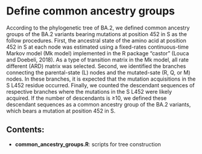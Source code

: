 # Define common ancestry groups

According to the phylogenetic tree of BA.2, we defined common ancestry groups of the BA.2 variants bearing mutations at position 452 in S as the follow procedures. First, the ancestral state of the amino acid at position 452 in S at each node was estimated using a fixed-rates continuous-time Markov model (Mk model) implemented in the R package “castor” (Louca and Doebeli, 2018). As a type of transition matrix in the Mk model, all rate different (ARD) matrix was selected. Second, we identified the branches connecting the parental-state (L) nodes and the mutated-sate (R, Q, or M) nodes. In these branches, it is expected that the mutation acquisitions in the S L452 residue occurred. Finally, we counted the descendant sequences of respective branches where the mutations in the S L452 were likely acquired. If the number of descendants is ≥10, we defined these descendant sequences as a common ancestry group of the BA.2 variants, which bears a mutation at position 452 in S.

## Contents:
*  **common_ancestry_groups.R**: scripts for tree construction
